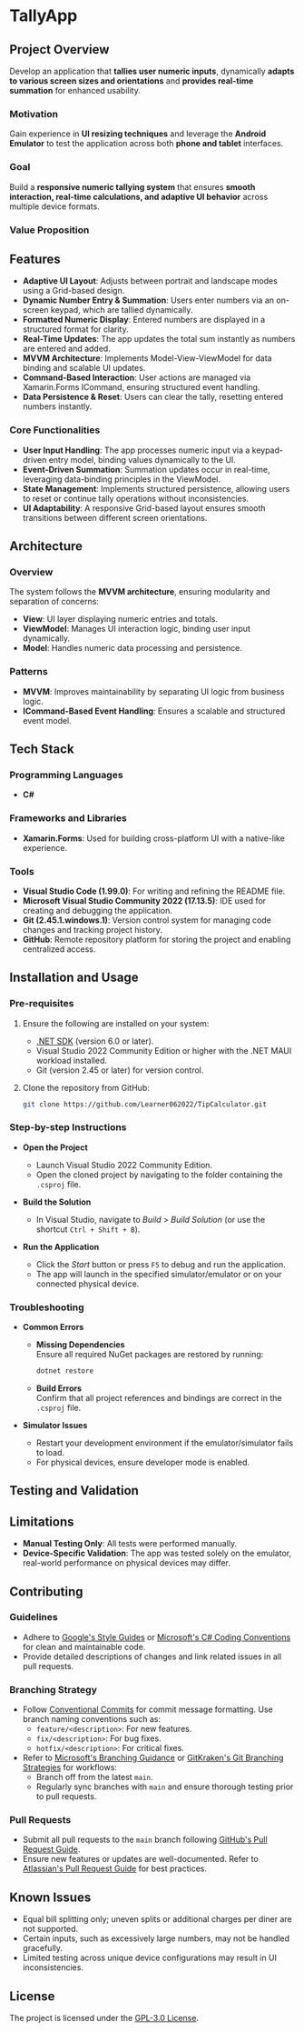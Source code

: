 # TallyApp  

## Project Overview  
Develop an application that **tallies user numeric inputs**, dynamically **adapts to various screen sizes and orientations** and **provides real-time summation** for enhanced usability.  

### Motivation  
Gain experience in **UI resizing techniques** and leverage the **Android Emulator** to test the application across both **phone and tablet** interfaces.  

### Goal  
Build a **responsive numeric tallying system** that ensures **smooth interaction, real-time calculations, and adaptive UI behavior** across multiple device formats.  

### Value Proposition  

## Features
- **Adaptive UI Layout**: Adjusts between portrait and landscape modes using a Grid-based design.
- **Dynamic Number Entry & Summation**: Users enter numbers via an on-screen keypad, which are tallied dynamically.
- **Formatted Numeric Display**: Entered numbers are displayed in a structured format for clarity.
- **Real-Time Updates**: The app updates the total sum instantly as numbers are entered and added.
- **MVVM Architecture**: Implements Model-View-ViewModel for data binding and scalable UI updates.
- **Command-Based Interaction**: User actions are managed via Xamarin.Forms ICommand, ensuring structured event handling.
- **Data Persistence & Reset**: Users can clear the tally, resetting entered numbers instantly.

### Core Functionalities  
- **User Input Handling**: The app processes numeric input via a keypad-driven entry model, binding values dynamically to the UI.
- **Event-Driven Summation**: Summation updates occur in real-time, leveraging data-binding principles in the ViewModel.
- **State Management**: Implements structured persistence, allowing users to reset or continue tally operations without inconsistencies.
- **UI Adaptability**: A responsive Grid-based layout ensures smooth transitions between different screen orientations.

## Architecture  

### Overview  
The system follows the **MVVM architecture**, ensuring modularity and separation of concerns:  
- **View**: UI layer displaying numeric entries and totals.  
- **ViewModel**: Manages UI interaction logic, binding user input dynamically.  
- **Model**: Handles numeric data processing and persistence.  

### Patterns  
- **MVVM**: Improves maintainability by separating UI logic from business logic.  
- **ICommand-Based Event Handling**: Ensures a scalable and structured event model.  

## Tech Stack  

### Programming Languages  
- **C#**  

### Frameworks and Libraries  
- **Xamarin.Forms**: Used for building cross-platform UI with a native-like experience.

### Tools  
- **Visual Studio Code (1.99.0)**: For writing and refining the README file.  
- **Microsoft Visual Studio Community 2022 (17.13.5)**: IDE used for creating and debugging the application.  
- **Git (2.45.1.windows.1)**: Version control system for managing code changes and tracking project history.  
- **GitHub**: Remote repository platform for storing the project and enabling centralized access.

## Installation and Usage

### Pre-requisites
1. Ensure the following are installed on your system:  
   - [.NET SDK](https://dotnet.microsoft.com/download/dotnet) (version 6.0 or later).  
   - Visual Studio 2022 Community Edition or higher with the .NET MAUI workload installed.  
   - Git (version 2.45 or later) for version control.

2. Clone the repository from GitHub:  
   ```bash
   git clone https://github.com/Learner062022/TipCalculator.git
   ```

### Step-by-step Instructions
- **Open the Project**  
  - Launch Visual Studio 2022 Community Edition.  
  - Open the cloned project by navigating to the folder containing the `.csproj` file.  

- **Build the Solution**  
  - In Visual Studio, navigate to *Build* > *Build Solution* (or use the shortcut `Ctrl + Shift + B`).  

- **Run the Application**  
  - Click the *Start* button or press `F5` to debug and run the application.  
  - The app will launch in the specified simulator/emulator or on your connected physical device.  

### Troubleshooting
- **Common Errors**  
  - **Missing Dependencies**  
    Ensure all required NuGet packages are restored by running:  
    ```bash
    dotnet restore
    ```

  - **Build Errors**  
    Confirm that all project references and bindings are correct in the `.csproj` file.  

- **Simulator Issues**  
  - Restart your development environment if the emulator/simulator fails to load.  
  - For physical devices, ensure developer mode is enabled.  

## Testing and Validation

## Limitations
- **Manual Testing Only**: All tests were performed manually.
- **Device-Specific Validation**: The app was tested solely on the emulator, real-world performance on physical devices may differ.

## Contributing

### Guidelines
- Adhere to [Google's Style Guides](https://google.github.io/styleguide/) or [Microsoft's C# Coding Conventions](https://learn.microsoft.com/en-us/dotnet/csharp/fundamentals/coding-style/coding-conventions) for clean and maintainable code.
- Provide detailed descriptions of changes and link related issues in all pull requests.

### Branching Strategy
- Follow [Conventional Commits](https://www.conventionalcommits.org/) for commit message formatting. Use branch naming conventions such as:
  - `feature/<description>`: For new features.
  - `fix/<description>`: For bug fixes.
  - `hotfix/<description>`: For critical fixes.
- Refer to [Microsoft's Branching Guidance](https://learn.microsoft.com/en-us/azure/devops/repos/git/git-branching-guidance?view=azure-devops) or [GitKraken's Git Branching Strategies](https://www.gitkraken.com/learn/git/best-practices/git-branch-strategy) for workflows:
  - Branch off from the latest `main`.
  - Regularly sync branches with `main` and ensure thorough testing prior to pull requests.

### Pull Requests
- Submit all pull requests to the `main` branch following [GitHub's Pull Request Guide](https://docs.github.com/en/pull-requests/collaborating-with-pull-requests/getting-started/about-pull-requests).
- Ensure new features or updates are well-documented. Refer to [Atlassian's Pull Request Guide](https://www.atlassian.com/blog/git/written-unwritten-guide-pull-requests) for best practices.

## Known Issues
- Equal bill splitting only; uneven splits or additional charges per diner are not supported.
- Certain inputs, such as excessively large numbers, may not be handled gracefully.
- Limited testing across unique device configurations may result in UI inconsistencies.

## License
The project is licensed under the [GPL-3.0 License](https://www.gnu.org/licenses/gpl-3.0.en.html).
